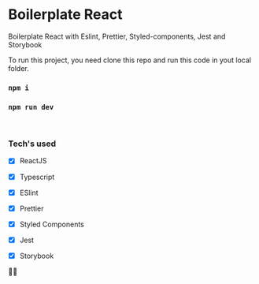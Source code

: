 # Boilerplate React
Boilerplate React with Eslint, Prettier, Styled-components, Jest and Storybook

To run this project, you need clone this repo and run this code in yout local folder.

### `npm i`
### `npm run dev`

</br>

### Tech's used

- [x] ReactJS
- [x] Typescript
- [x] ESlint
- [x] Prettier
- [x] Styled Components
- [x] Jest
- [x] Storybook
      </br>


👋🏻
